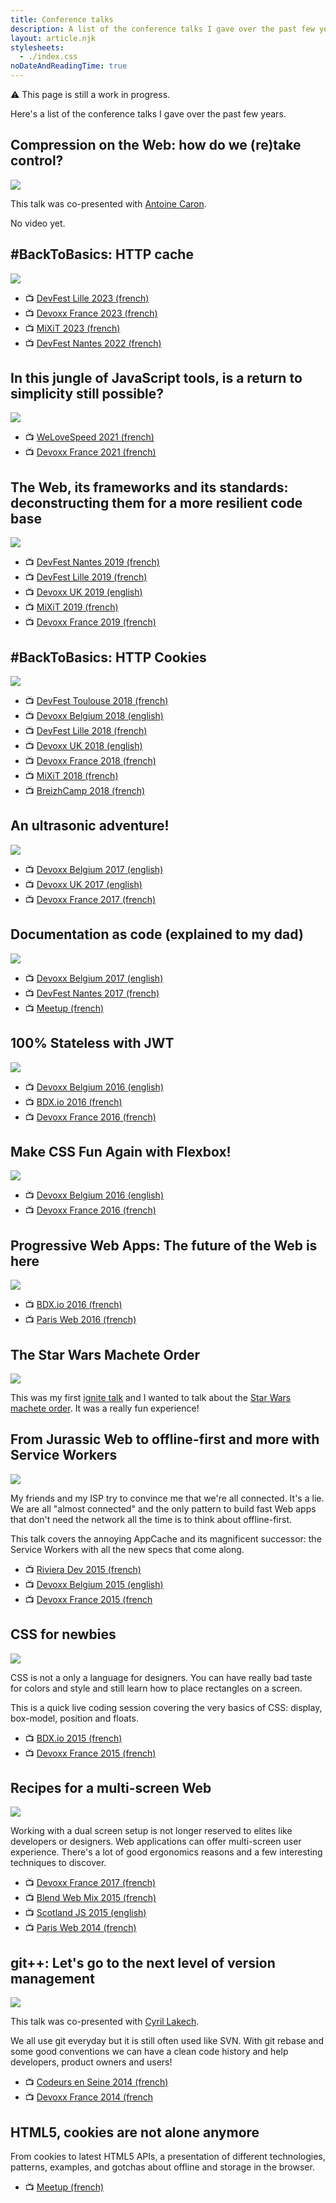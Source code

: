 ```yaml
---
title: Conference talks
description: A list of the conference talks I gave over the past few years.
layout: article.njk
stylesheets:
  - ./index.css
noDateAndReadingTime: true
---
```


⚠️ This page is still a work in progress.

Here's a list of the conference talks I gave over the past few years.

## Compression on the Web: how do we (re)take control?
<!--## La compression Web : comment (re)prendre le contrôle ?-->

![](talk-compression.jpg)

This talk was co-presented with [Antoine Caron](https://blog.slashgear.dev).

No video yet.

## #BackToBasics: HTTP cache
<!--## #RetourAuxSources : Le cache HTTP-->

![](talk-cache.jpg)

* 📺 [DevFest Lille 2023 (french)](https://www.youtube.com/watch?v=Tfag9MPb6YM)
* 📺 [Devoxx France 2023 (french)](https://www.youtube.com/watch?v=AJT5EJP_QmQ)
* 📺 [MiXiT 2023 (french)](https://vimeo.com/showcase/4407825/video/826105481)
* 📺 [DevFest Nantes 2022 (french)](https://www.youtube.com/watch?v=xtpaQ8_mmKM)

## In this jungle of JavaScript tools, is a return to simplicity still possible?
<!--## Dans cette jungle de l’outillage JavaScript, un retour à la simplicité est-il encore possible ?-->

![](talk-js-tooling.jpg)

* 📺 [WeLoveSpeed 2021 (french)](https://www.youtube.com/watch?v=5tz5AqRbez8)
* 📺 [Devoxx France 2021 (french)](https://www.youtube.com/watch?v=t52gxrBGAIQ)

## The Web, its frameworks and its standards: deconstructing them for a more resilient code base
<!--## Le Web, ses frameworks et ses standards : déconstruire pour mieux (re?)construire-->

![](talk-web-fwk-standards.jpg)

* 📺 [DevFest Nantes 2019 (french)](https://www.youtube.com/watch?v=HEELMZ29GwQ)
* 📺 [DevFest Lille 2019 (french)](https://www.youtube.com/watch?v=3HW2k15R55A)
* 📺 [Devoxx UK 2019 (english)](https://www.youtube.com/watch?v=ipej_DrIca4)
* 📺 [MiXiT 2019 (french)](https://vimeo.com/showcase/4407825/video/340680619)
* 📺 [Devoxx France 2019 (french)](https://www.youtube.com/watch?v=uFxVH5mFAKg)

## #BackToBasics: HTTP Cookies
<!--## #RetourAuxSources : Les cookies HTTP-->

![](talk-cookies.jpg)

* 📺 [DevFest Toulouse 2018 (french)](https://www.youtube.com/watch?v=CcTbecZ67_o)
* 📺 [Devoxx Belgium 2018 (english)](https://www.youtube.com/watch?v=y6mwekHkgVQ)
* 📺 [DevFest Lille 2018 (french)](https://www.youtube.com/watch?v=dv7Ny4hr-AQ)
* 📺 [Devoxx UK 2018 (english)](https://www.youtube.com/watch?v=bNXsmc7wPJc)
* 📺 [Devoxx France 2018 (french)](https://www.youtube.com/watch?v=KL9MR721c4w)
* 📺 [MiXiT 2018 (french)](https://vimeo.com/showcase/4407825/video/269807247)
* 📺 [BreizhCamp 2018 (french)](https://www.youtube.com/watch?v=MKQ8gUGdKGs)

## An ultrasonic adventure!
<!--## Une aventure ultrasonique !-->

![](talk-ultrasonic-adventure.jpg)

* 📺 [Devoxx Belgium 2017 (english)](https://www.youtube.com/watch?v=g9ti7uHjqvc)
* 📺 [Devoxx UK 2017 (english)](https://www.youtube.com/watch?v=O447hZomoT0)
* 📺 [Devoxx France 2017 (french)](https://www.youtube.com/watch?v=rfEJY7lRrbM)

## Documentation as code (explained to my dad)
<!--## Documentation as Code (expliqué à mon père)-->

![](talk-docs-as-code.jpg)

* 📺 [Devoxx Belgium 2017 (english)](https://www.youtube.com/watch?v=ggBv_pZDu0c)
* 📺 [DevFest Nantes 2017 (french)](https://www.youtube.com/watch?v=T6YJlaY0Dpw)
* 📺 [Meetup (french)](https://www.youtube.com/watch?v=1rKgVF5CEEY)

## 100% Stateless with JWT
<!--## 100% Stateless avec JWT-->

![](talk-jwt.jpg)

* 📺 [Devoxx Belgium 2016 (english)](https://www.youtube.com/watch?v=67mezK3NzpU)
* 📺 [BDX.io 2016 (french)](https://www.youtube.com/watch?v=ILKzajWgSC0)
* 📺 [Devoxx France 2016 (french)](https://www.youtube.com/watch?v=A2-YImhNVMU)

## Make CSS Fun Again with Flexbox!
<!--## Flexbox, et le CSS redevient fun !-->

![](talk-flexbox.jpg)

* 📺 [Devoxx Belgium 2016 (english)](https://www.youtube.com/watch?v=1oKlYgsnyfw)
* 📺 [Devoxx France 2016 (french)](https://www.youtube.com/watch?v=5F_ngjHDcJQ)

## Progressive Web Apps: The future of the Web is here
<!--## Progressive Web Apps : Le futur du Web arrive-->

![](talk-pwa.jpg)

* 📺 [BDX.io 2016 (french)](https://www.youtube.com/watch?v=dSKp-76Ur6E)
* 📺 [Paris Web 2016 (french)](https://vimeo.com/showcase/4407825/video/194400035)

## The Star Wars Machete Order

![](talk-machete-order.jpg)

This was my first [ignite talk](https://en.wikipedia.org/wiki/Ignite_%28event%29) and I wanted to talk about
the [Star Wars machete order](https://www.rodhilton.com/2011/11/11/the-star-wars-saga-suggested-viewing-order/).
It was a really fun experience!

## From Jurassic Web to offline-first and more with Service Workers
<!--## La révolution hors-ligne du Web arrive avec les Service Workers-->

![](talk-service-workers.jpg)

My friends and my ISP try to convince me that we're all connected.
It's a lie.
We are all "almost connected" and the only pattern to build fast Web apps that don't need the network all the time is to
think about offline-first.

This talk covers the annoying AppCache and its magnificent successor: the Service Workers with all the new specs that
come along.

* 📺 [Riviera Dev 2015 (french)](https://www.youtube.com/watch?v=I_CHxZ3EsiQ)
* 📺 [Devoxx Belgium 2015 (english)](https://www.youtube.com/watch?v=SltjVpgTaCo)
* 📺 [Devoxx France 2015 (french](https://www.youtube.com/watch?v=rCjVVYt5Qoo)

## CSS for newbies
<!--## CSS pour les nuls-->

![](talk-css-for-newbies.jpg)

CSS is not a only a language for designers.
You can have really bad taste for colors and style and still learn how to place rectangles on a screen.

This is a quick live coding session covering the very basics of CSS: display, box-model, position and floats.

* 📺 [BDX.io 2015 (french)](https://www.youtube.com/watch?v=Y0xnthLHZP0)
* 📺 [Devoxx France 2015 (french)](https://www.youtube.com/watch?v=Yyns0uD3Qu4)

## Recipes for a multi-screen Web
<!--## Les recettes du web multi-écran-->

![](talk-multi-screen.jpg)

Working with a dual screen setup is not longer reserved to elites like developers or designers.
Web applications can offer multi-screen user experience.
There's a lot of good ergonomics reasons and a few interesting techniques to discover.

* 📺 [Devoxx France 2017 (french)](https://www.youtube.com/watch?v=5zFd_ZQZ7V0)
* 📺 [Blend Web Mix 2015 (french)](https://www.youtube.com/watch?v=1CMZx2OCDr0)
* 📺 [Scotland JS 2015 (english)](https://www.youtube.com/watch?v=-o8B4TE18gI)
* 📺 [Paris Web 2014 (french)](https://vimeo.com/showcase/4407825/video/113839942)

## git++: Let's go to the next level of version management
<!--## git++ : Passez au niveau supérieur de la gestion de version-->

![](talk-git.jpg)

This talk was co-presented with [Cyril Lakech](https://twitter.com/cyril_lakech).

We all use git everyday but it is still often used like SVN. With git rebase and some good conventions we can have a
clean code history and help developers, product owners and users!

* 📺 [Codeurs en Seine 2014 (french)](https://www.youtube.com/watch?v=rt-9mPaYtKo)
* 📺 [Devoxx France 2014 (french](https://www.youtube.com/watch?v=m0_C2cfM9IM)

## HTML5, cookies are not alone anymore
<!--## HTML5, les cookies ne sont plus seuls au monde-->

From cookies to latest HTML5 APIs, a presentation of different technologies, patterns, examples, and gotchas about
offline and storage in the browser.

* 📺 [Meetup (french)](https://vimeo.com/showcase/4407825/video/70552951)
